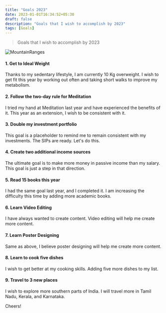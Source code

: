 ```yaml
---
title: "Goals 2023"
date: 2023-01-01T16:34:52+05:30
draft: false
description: "Goals that I wish to accomplish by 2023"
tags: [Goals]
---
```


> Goals that I wish to accomplish by 2023

![MountainRanges](/images/Goals2023.jpg)

#### 1. Get to Ideal Weight

Thanks to my sedentary lifestyle, I am currently 10 Kg overweight. I wish to get fit this year by working out often and taking short walks to improve my metabolism.

#### 2. Follow the two-day rule for Meditation
 
I tried my hand at Meditation last year and have experienced the benefits of it. This year as an extension, I wish to be consistent with it. 

#### 3. Double my investment portfolio

This goal is a placeholder to remind me to remain consistent with my investments. The SIPs are ready. Let's do this. 

#### 4. Create two additional income sources

The ultimate goal is to make more money in passive income than my salary. This goal is just a step in that direction.

#### 5. Read 15 books this year

I had the same goal last year, and I completed it. I am increasing the difficulty this time by adding more academic books.

#### 6. Learn Video Editing

I have always wanted to create content. Video editing will help me create more content.  

#### 7. Learn Poster Designing

Same as above, I believe poster designing will help me create more content. 

#### 8. Learn to cook five dishes

I wish to get better at my cooking skills. Adding five more dishes to my list. 

#### 9. Travel to 3 new places 

I wish to explore more southern parts of India. I will travel more in Tamil Nadu, Kerala, and Karnataka. 


Cheers!
